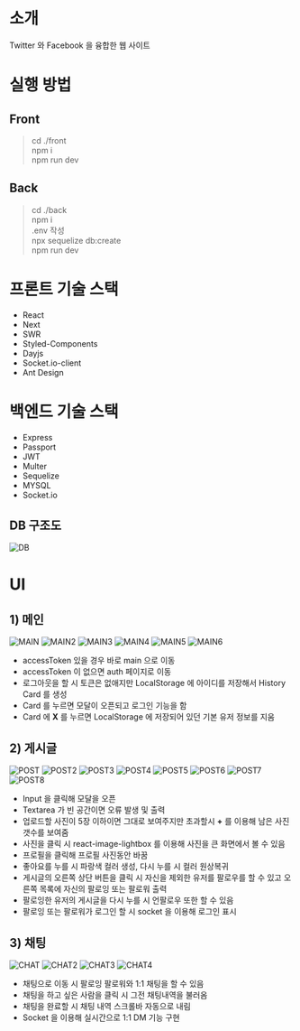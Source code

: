 # 소개

Twitter 와 Facebook 을 융합한 웹 사이트

# 실행 방법

## Front

> cd ./front  
> npm i  
> npm run dev

## Back

> cd ./back  
> npm i  
> .env 작성  
> npx sequelize db:create  
> npm run dev

# 프론트 기술 스택

- React
- Next
- SWR
- Styled-Components
- Dayjs
- Socket.io-client
- Ant Design

# 백엔드 기술 스택

- Express
- Passport
- JWT
- Multer
- Sequelize
- MYSQL
- Socket.io

## DB 구조도

![DB](https://user-images.githubusercontent.com/58874665/102963534-b1468b00-452c-11eb-8a6b-4634fcf6bb52.PNG)

# UI

## 1) 메인

![MAIN](https://user-images.githubusercontent.com/58874665/102963897-a3ddd080-452d-11eb-8a36-02dea92f223d.gif)
![MAIN2](https://user-images.githubusercontent.com/58874665/102963903-a6402a80-452d-11eb-848a-189d4503fc46.gif)
![MAIN3](https://user-images.githubusercontent.com/58874665/102963974-d5569c00-452d-11eb-8a75-76ee71c72803.gif)
![MAIN4](https://user-images.githubusercontent.com/58874665/102964086-1b136480-452e-11eb-97ee-891a987a1651.gif)
![MAIN5](https://user-images.githubusercontent.com/58874665/102964876-ffa95900-452f-11eb-8d8b-e555d15d3088.gif)
![MAIN6](https://user-images.githubusercontent.com/58874665/102964883-02a44980-4530-11eb-9727-695764bcd10a.gif)

- accessToken 있을 경우 바로 main 으로 이동
- accessToken 이 없으면 auth 페이지로 이동
- 로그아웃을 할 시 토큰은 없애지만 LocalStorage 에 아이디를 저장해서 History Card 를 생성
- Card 를 누르면 모달이 오픈되고 로그인 기능을 함
- Card 에 **X** 를 누르면 LocalStorage 에 저장되어 있던 기본 유저 정보를 지움

## 2) 게시글

![POST](https://user-images.githubusercontent.com/58874665/102964226-6fb6df80-452e-11eb-9b0a-297ae79d98f9.gif)
![POST2](https://user-images.githubusercontent.com/58874665/102964353-c15f6a00-452e-11eb-81dc-bf86b6a228bc.gif)
![POST3](https://user-images.githubusercontent.com/58874665/102964356-c2909700-452e-11eb-8626-9236aa7d02af.gif)
![POST4](https://user-images.githubusercontent.com/58874665/102964425-f23f9f00-452e-11eb-8bd3-2a874fc440ef.gif)
![POST5](https://user-images.githubusercontent.com/58874665/102964494-24e99780-452f-11eb-87dd-f44e7ab30e76.gif)
![POST6](https://user-images.githubusercontent.com/58874665/102964746-b48f4600-452f-11eb-9450-d945b427f2df.gif)
![POST7](https://user-images.githubusercontent.com/58874665/102965293-e6ed7300-4530-11eb-9e24-a7b757265144.gif)
![POST8](https://user-images.githubusercontent.com/58874665/102966308-fcfc3300-4532-11eb-8cb0-ca9aa9b7c04c.gif)

- Input 을 클릭해 모달을 오픈
- Textarea 가 빈 공간이면 오류 발생 및 출력
- 업로드할 사진이 5장 이하이면 그대로 보여주지만 초과할시 **+** 를 이용해 남은 사진 갯수를 보여줌
- 사진을 클릭 시 react-image-lightbox 를 이용해 사진을 큰 화면에서 볼 수 있음
- 프로필을 클릭해 프로필 사진동안 바꿈
- 좋아요를 누를 시 파랑색 컬러 생성, 다시 누를 시 컬러 원상복귀
- 게시글의 오른쪽 상단 버튼을 클릭 시 자신을 제외한 유저를 팔로우를 할 수 있고 오른쪽 목록에 자신의 팔로잉 또는 팔로워 출력
- 팔로잉한 유저의 게시글을 다시 누를 시 언팔로우 또한 할 수 있음
- 팔로잉 또는 팔로워가 로그인 할 시 socket 을 이용해 로그인 표시

## 3) 채팅

![CHAT](https://user-images.githubusercontent.com/58874665/102965606-87dc2e00-4531-11eb-93d4-9008209a81bf.gif)
![CHAT2](https://user-images.githubusercontent.com/58874665/102965693-b78b3600-4531-11eb-9479-811d07161e50.gif)
![CHAT3](https://user-images.githubusercontent.com/58874665/102966692-ba872600-4533-11eb-9cbb-5e865f79cb8c.gif)
![CHAT4](https://user-images.githubusercontent.com/58874665/102966833-0a65ed00-4534-11eb-9ab6-2e732cf27b34.gif)

- 채팅으로 이동 시 팔로잉 팔로워와 1:1 채팅을 할 수 있음
- 채팅을 하고 싶은 사람을 클릭 시 그전 채팅내역을 불러옴
- 채팅을 완료할 시 채팅 내역 스크롤바 자동으로 내림
- Socket 을 이용해 실시간으로 1:1 DM 기능 구현
